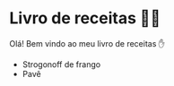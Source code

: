 # Livro de receitas :man_cook:

Olá! Bem vindo ao meu livro de receitas :hand:

- Strogonoff de frango
- Pavê